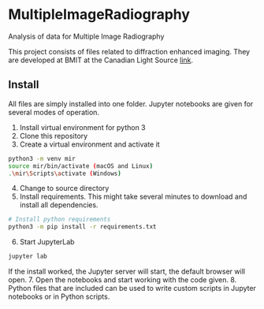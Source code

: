 # MultipleImageRadiography
Analysis of data for Multiple Image Radiography

This project consists of files related to diffraction enhanced imaging. They are
developed at BMIT at the Canadian Light Source [link](http://www.lightsource.ca/).

## Install

All files are simply installed into one folder. Jupyter notebooks are given for several modes of operation. 

1. Install virtual environment for python 3
2. Clone this repository
3. Create a virtual environment and activate it

```sh
python3 -m venv mir
source mir/bin/activate (macOS and Linux)
.\mir\Scripts\activate (Windows)
```
4. Change to source directory
5. Install requirements. This might take several minutes to download and install all dependencies.
```sh
# Install python requirements
python3 -m pip install -r requirements.txt
```

6. Start JupyterLab
```sh
jupyter lab
```

If the install worked, the Jupyter server will start, the default browser will open.
7. Open the notebooks and start working with the code given.
8. Python files that are included can be used to write custom scripts in Jupyter notebooks or in Python scripts.


